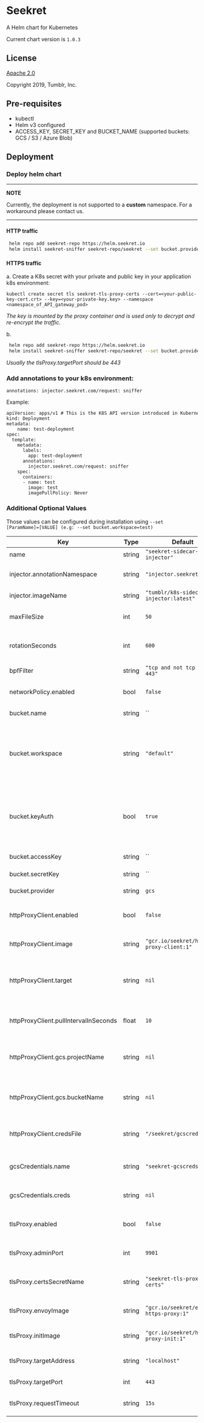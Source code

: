 Seekret
=======
A Helm chart for Kubernetes

Current chart version is `1.0.3`

## License

[Apache 2.0](/helm/LICENSE.txt)

Copyright 2019, Tumblr, Inc.

## Pre-requisites

- kubectl
- Helm v3 configured 
- ACCESS_KEY, SECRET_KEY and BUCKET_NAME (supported buckets: GCS / S3 / Azure Blob)

## Deployment

### Deploy helm chart 

---
**NOTE**

Currently, the deployment is not supported to a **custom** namespace. For a workaround please contact us.

---

#### HTTP traffic
```bash
 helm repo add seekret-repo https://helm.seekret.io
 helm install seekret-sniffer seekret-repo/seekret --set bucket.provider={PROVIDER} --set bucket.accessKey={ACCESS_KEY} --set bucket.secretKey={SECRET_KEY} --set bucket.name={BUCKET_NAME} --set bpfFilter="tcp port [PORT_NUMBER]"
```

#### HTTPS traffic
a. Create a K8s secret with your private and public key in your application k8s environment:

`kubectl create secret tls seekret-tls-proxy-certs --cert=<your-public-key-cert.crt> --key=<your-private-key.key> --namespace <namespace_of_API_gateway_pod>`
   
_The key is mounted by the proxy container and is used only to decrypt and re-encrypt the traffic._

b. 
```bash
 helm repo add seekret-repo https://helm.seekret.io
 helm install seekret-sniffer seekret-repo/seekret --set bucket.provider={PROVIDER} --set bucket.accessKey={ACCESS_KEY} --set bucket.secretKey={SECRET_KEY} --set bucket.name={BUCKET_NAME} --set tlsProxy.enabled=true --set tlsProxy.targetPort={PORT_NUMBER} 
```
_Usually the tlsProxy.targetPort should be 443_

### Add annotations to your k8s environment:

`annotations: injector.seekret.com/request: sniffer`

Example:
```
apiVersion: apps/v1 # This is the K8S API version introduced in Kubernetes 1.9.0
kind: Deployment
metadata:
    name: test-deployment
spec:
  template:
    metadata:
      labels:
        app: test-deployment
      annotations:
        injector.seekret.com/request: sniffer
    spec:
      containers:
      - name: test
        image: test 
        imagePullPolicy: Never
```

### Additional Optional Values

Those values can be configured during installation using ``` --set [ParamName]=[VALUE] (e.g: --set bucket.workspace=test) ```

| Key | Type | Default | Description |
|-----|------|---------|-------------|
| name | string | `"seekret-sidecar-injector"` | App name |
| injector.annotationNamespace | string | `"injector.seekret.com"` | The annotation namespace |
| injector.imageName | string | `"tumblr/k8s-sidecar-injector:latest"` | The image of the injector |
| maxFileSize | int | `50` | Maximum pcap file size in MBs |
| rotationSeconds | int | `600` | Number of seconds between file rotations |
| bpfFilter | string | `"tcp and not tcp port 443"` | The bpf filter for the sniffer |
| networkPolicy.enabled | bool | `false` | Whether to add a network policy |
| bucket.name | string | `` | Bucket name for pcaps |
| bucket.workspace | string | `"default"` | The workspace in the Seekret app to send requests too. Must be an existing workspace |
| bucket.keyAuth | bool | `true` | if true, using HMAC key authentication, otherwise AWS role-based IAM access assumed |
| bucket.accessKey | string | `` | Access key for sniffer |
| bucket.secretKey | string | `` | Secret key for sniffer |
| bucket.provider | string | `gcs` | one of `gcs`, `s3`, `azure` |
| httpProxyClient.enabled | bool | `false` | Whether to deploy Seekret's HTTP Proxy |
| httpProxyClient.image | string | `"gcr.io/seekret/http-proxy-client:1"` | Docker image of the HTTP Proxy client |
| httpProxyClient.target | string | `nil` | Target URL for the proxy. The value must include a schema ("http://") |
| httpProxyClient.pullIntervalInSeconds | float | `10` | Seconds between each requests batch |
| httpProxyClient.gcs.projectName | string | `nil` | Name of the GCP project where the requests are stored |
| httpProxyClient.gcs.bucketName | string | `nil` | Name of the GCS bucket where the requests are stored |
| httpProxyClient.credsFile | string | `"/seekret/gcscreds.json"` | Path in which to store the GCS credentials file |
| gcsCredentials.name | string | `"seekret-gcscreds"` | Name of the secret with the GCS credentials |
| gcsCredentials.creds | string | `nil` | The content of the GCS credentials file |
| tlsProxy.enabled | bool | `false` | Whether the TLS proxy is enabled on the target pod |
| tlsProxy.adminPort | int | `9901` | The port for Envoy's admin interface |
| tlsProxy.certsSecretName | string | `"seekret-tls-proxy-certs"` | Name of the secret value with the certificates |
| tlsProxy.envoyImage | string | `"gcr.io/seekret/envoy-https-proxy:1"` | Image to use for the envoy pod |
| tlsProxy.initImage | string | `"gcr.io/seekret/https-proxy-init:1"` | Image to use for the init container |
| tlsProxy.targetAddress | string | `"localhost"` | Target address of the TLS proxy |
| tlsProxy.targetPort | int | `443` | Target port of the TLS proxy |
| tlsProxy.requestTimeout | string | `15s` | The timeout for a single request |

